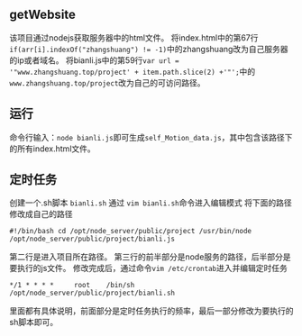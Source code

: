 ## getWebsite
该项目通过nodejs获取服务器中的html文件。
将index.html中的第67行`if(arr[i].indexOf("zhangshuang") != -1)`中的zhangshuang改为自己服务器的ip或者域名。
将bianli.js中的第59行`var url = '"www.zhangshuang.top/project' + item.path.slice(2) +'"';`中的`www.zhangshuang.top/project`改为自己的可访问路径。

## 运行
命令行输入：`node bianli.js`即可生成`self_Motion_data.js`，其中包含该路径下的所有index.html文件。

## 定时任务
创建一个.sh脚本 `bianli.sh` 通过 `vim bianli.sh`命令进入编辑模式
将下面的路径修改成自己的路径

`
#!/bin/bash
cd /opt/node_server/public/project
/usr/bin/node /opt/node_server/public/project/bianli.js
`

第二行是进入项目所在路径。
第三行的前半部分是node服务的路径，后半部分是要执行的js文件。
修改完成后，通过命令`vim /etc/crontab`进入并编辑定时任务

`
*/1 * * * *     root    /bin/sh /opt/node_server/public/project/bianli.sh
`

里面都有具体说明，前面部分是定时任务执行的频率，最后一部分修改为要执行的sh脚本即可。
